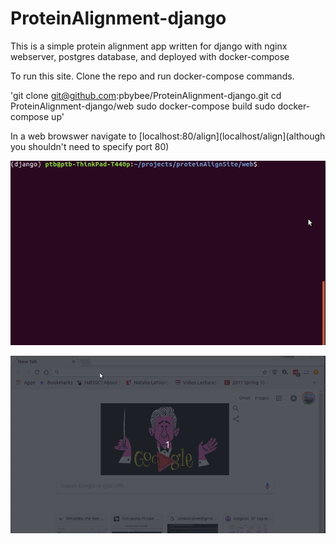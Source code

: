 # ProteinAlignment-django

This is a simple protein alignment app written for django with nginx webserver, postgres database, and deployed with docker-compose

To run this site. Clone the repo and run docker-compose commands.

'git clone git@github.com:pbybee/ProteinAlignment-django.git
cd ProteinAlignment-django/web
sudo docker-compose build
sudo docker-compose up'

In a web browswer navigate to [localhost:80/align](localhost/align](although you shouldn't need to specify port 80)

![running docker-compose](https://github.com/pbybee/ProteinAlignment-django/blob/master/docker-compose-cmds.gif)

![doing an alignment](https://github.com/pbybee/ProteinAlignment-django/blob/master/web%20port%2080.gif)
